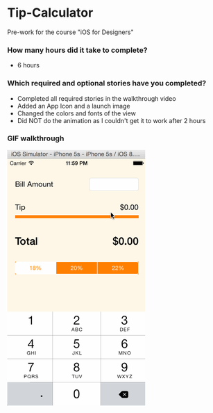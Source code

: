 # Tip-Calculator
Pre-work for the course "iOS for Designers"

### How many hours did it take to complete?
- 6 hours 

### Which required and optional stories have you completed?
- Completed all required stories in the walkthrough video
- Added an App Icon and a launch image
- Changed the colors and fonts of the view
- Did NOT do the animation as I couldn't get it to work after 2 hours

### GIF walkthrough
![Video Walkthrough](Prework_Tip.gif)
